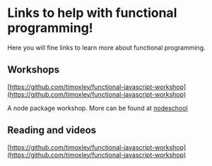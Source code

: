 # Links to help with functional programming!

Here you will fine links to learn more about functional programming.

## Workshops

[https://github.com/timoxley/functional-javascript-workshop](https://github.com/timoxley/functional-javascript-workshop)

A node package workshop. More can be found at [nodeschool](http://nodeschool.io/)

## Reading and videos

[https://github.com/timoxley/functional-javascript-workshop](https://github.com/timoxley/functional-javascript-workshop)
